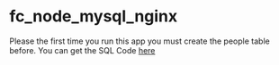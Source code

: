 ﻿# fc_node_mysql_nginx

Please the first time you run this app you must create the people table before. You can get the SQL Code <a href="https://github.com/clevao/fc_node_mysql_nginx/tree/main/mysql">here</a>
